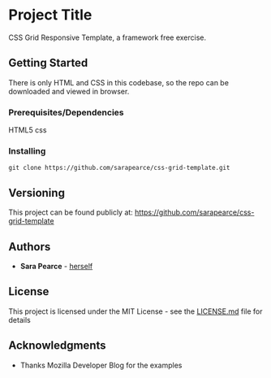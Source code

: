 # Project Title

CSS Grid Responsive Template, a framework free exercise.

## Getting Started

There is only HTML and CSS in this codebase, so the repo can be downloaded and viewed in browser.

### Prerequisites/Dependencies

HTML5
css

### Installing

```
git clone https://github.com/sarapearce/css-grid-template.git

```

## Versioning

This project can be found publicly at: https://github.com/sarapearce/css-grid-template

## Authors

* **Sara Pearce** - [herself](http://sarapearce.net)

## License

This project is licensed under the MIT License - see the [LICENSE.md](LICENSE.md) file for details

## Acknowledgments

* Thanks Mozilla Developer Blog for the examples
